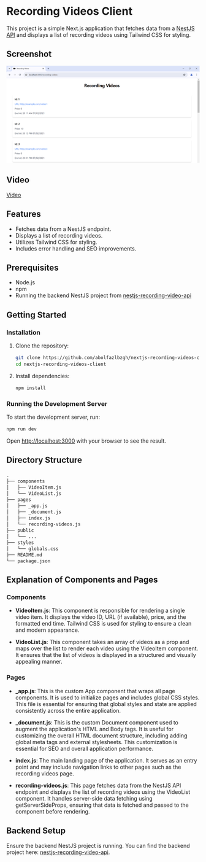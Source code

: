 # Recording Videos Client

This project is a simple Next.js application that fetches data from a [NestJS API](https://github.com/abolfazlbzgh/nestjs-recording-video-api.git) and displays a list of recording videos using Tailwind CSS for styling.

## Screenshot

!["Screenshot"](./Screenshot.png)

## Video

[Video](https://github.com/abolfazlbzgh/nextjs-recording-videos-client/raw/main/video.mp4)


## Features

- Fetches data from a NestJS endpoint.
- Displays a list of recording videos.
- Utilizes Tailwind CSS for styling.
- Includes error handling and SEO improvements.

## Prerequisites

- Node.js
- npm
- Running the backend NestJS project from [nestjs-recording-video-api](https://github.com/abolfazlbzgh/nestjs-recording-video-api.git)

## Getting Started

### Installation

1. Clone the repository:

   ```bash
   git clone https://github.com/abolfazlbzgh/nextjs-recording-videos-client.git
   cd nextjs-recording-videos-client
   ```

2. Install dependencies:
   ```bash
   npm install
   ```

### Running the Development Server

To start the development server, run: 

   ```bash
   npm run dev
   ```

Open [http://localhost:3000](http://localhost:3000) with your browser to see the result.

## Directory Structure
```arduino
.
├── components
│   ├── VideoItem.js
│   └── VideoList.js
├── pages
│   ├── _app.js
│   ├── _document.js
│   ├── index.js
│   └── recording-videos.js
├── public
│   └── ...
├── styles
│   └── globals.css
├── README.md
└── package.json
```

## Explanation of Components and Pages

### Components
- **VideoItem.js**: This component is responsible for rendering a single video item. It displays the video ID, URL (if available), price, and the formatted end time. Tailwind CSS is used for styling to ensure a clean and modern appearance.

- **VideoList.js**: This component takes an array of videos as a prop and maps over the list to render each video using the VideoItem component. It ensures that the list of videos is displayed in a structured and visually appealing manner.

### Pages

- **_app.js**: This is the custom App component that wraps all page components. It is used to initialize pages and includes global CSS styles. This file is essential for ensuring that global styles and state are applied consistently across the entire application.

- **_document.js**: This is the custom Document component used to augment the application's HTML and Body tags. It is useful for customizing the overall HTML document structure, including adding global meta tags and external stylesheets. This customization is essential for SEO and overall application performance.

- **index.js**: The main landing page of the application. It serves as an entry point and may include navigation links to other pages such as the recording videos page.

- **recording-videos.js**: This page fetches data from the NestJS API endpoint and displays the list of recording videos using the VideoList component. It handles server-side data fetching using getServerSideProps, ensuring that data is fetched and passed to the component before rendering.

## Backend Setup
Ensure the backend NestJS project is running. You can find the backend project here: [nestjs-recording-video-api](https://github.com/abolfazlbzgh/nestjs-recording-video-api.git).